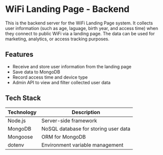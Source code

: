 # WiFi Landing Page - Backend

This is the backend server for the WiFi Landing Page system. It collects user information (such as age, laguage, birth year, and access time) when they connect to public WiFi via a landing page. The data can be used for marketing, analytics, or access tracking purposes.

## Features

- Receive and store user information from the landing page
- Save data to MongoDB
- Record access time and device type
- Admin API to view and filter collected user data

## Tech Stack

| Technology | Description |
|------------|-------------|
| Node.js | Server-side framework |
| MongoDB | NoSQL database for storing user data |
| Mongoose | ORM for MongoDB |
| dotenv | Environment variable management |

